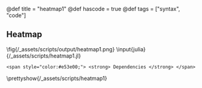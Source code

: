 @def title = "heatmap1"
@def hascode = true
@def tags = ["syntax", "code"]

## Heatmap

\fig{/_assets/scripts/output/heatmap1.png}
\input{julia}{/_assets/scripts/heatmap1.jl}

~~~
<span style="color:#e53e00;"> <strong> Dependencies </strong> </span>
~~~
\prettyshow{/_assets/scripts/heatmap1}
